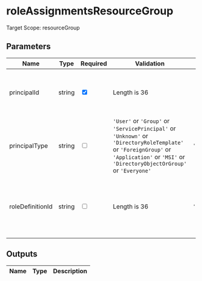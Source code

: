 # roleAssignmentsResourceGroup

Target Scope: resourceGroup

## Parameters
| Name | Type | Required | Validation | Default value | Description |
| -- |  -- | -- | -- | -- | -- |
| principalId | string | <input type="checkbox" checked> | Length is 36 | <pre></pre> | The AAD Object ID of the pricipal you want to assign the role to. |
| principalType | string | <input type="checkbox"> | `'User'` or  `'Group'` or  `'ServicePrincipal'` or  `'Unknown'` or  `'DirectoryRoleTemplate'` or  `'ForeignGroup'` or  `'Application'` or  `'MSI'` or  `'DirectoryObjectOrGroup'` or  `'Everyone'` | <pre>'ServicePrincipal'</pre> | The type of principal you want to assign the role to. |
| roleDefinitionId | string | <input type="checkbox"> | Length is 36 | <pre>'acdd72a7-3385-48ef-bd42-f606fba81ae7'</pre> | The roledefinition ID you want to assign. This defaults to the built-in Reader Role. |
## Outputs
| Name | Type | Description |
| -- |  -- | -- |

